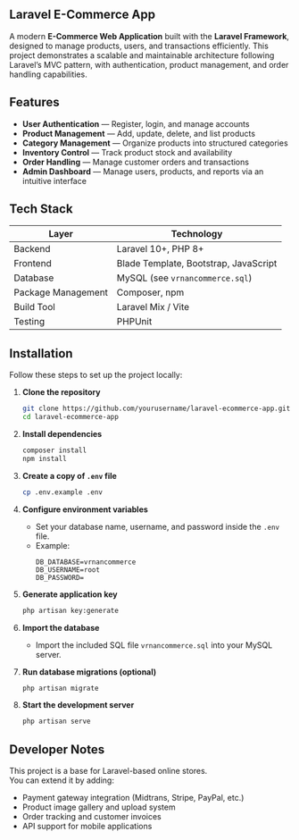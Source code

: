 ## Laravel E-Commerce App  

A modern **E-Commerce Web Application** built with the **Laravel Framework**, designed to manage products, users, and transactions efficiently. This project demonstrates a scalable and maintainable architecture following Laravel’s MVC pattern, with authentication, product management, and order handling capabilities.  

## Features  

- **User Authentication** — Register, login, and manage accounts  
- **Product Management** — Add, update, delete, and list products  
- **Category Management** — Organize products into structured categories  
- **Inventory Control** — Track product stock and availability  
- **Order Handling** — Manage customer orders and transactions  
- **Admin Dashboard** — Manage users, products, and reports via an intuitive interface  

## Tech Stack  

| Layer | Technology |
|-------|-------------|
| Backend | Laravel 10+, PHP 8+ |
| Frontend | Blade Template, Bootstrap, JavaScript |
| Database | MySQL (see `vrnancommerce.sql`) |
| Package Management | Composer, npm |
| Build Tool | Laravel Mix / Vite |
| Testing | PHPUnit |


## Installation  

Follow these steps to set up the project locally:  

1. **Clone the repository**  
   ```bash
   git clone https://github.com/yourusername/laravel-ecommerce-app.git
   cd laravel-ecommerce-app
   ```

2. **Install dependencies**  
   ```bash
   composer install
   npm install
   ```

3. **Create a copy of `.env` file**  
   ```bash
   cp .env.example .env
   ```

4. **Configure environment variables**  
   - Set your database name, username, and password inside the `.env` file.  
   - Example:  
     ```
     DB_DATABASE=vrnancommerce
     DB_USERNAME=root
     DB_PASSWORD=
     ```

5. **Generate application key**  
   ```bash
   php artisan key:generate
   ```

6. **Import the database**  
   - Import the included SQL file `vrnancommerce.sql` into your MySQL server.  

7. **Run database migrations (optional)**  
   ```bash
   php artisan migrate
   ```

8. **Start the development server**  
   ```bash
   php artisan serve
   ```

## Developer Notes  

This project is a base for Laravel-based online stores.  
You can extend it by adding:  
- Payment gateway integration (Midtrans, Stripe, PayPal, etc.)  
- Product image gallery and upload system  
- Order tracking and customer invoices  
- API support for mobile applications  



